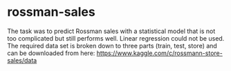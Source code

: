 # rossman-sales
The task was to predict Rossman sales with a statistical model that is not too complicated but still performs well. 
Linear regression could not be used.  
The required data set is broken down to three parts (train, test, store) and can be downloaded from here: https://www.kaggle.com/c/rossmann-store-sales/data 
